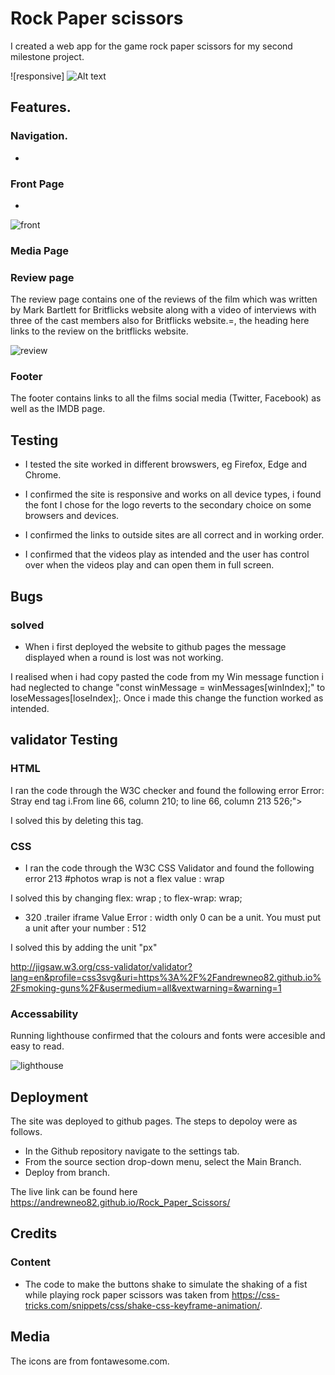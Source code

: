 # Rock Paper scissors

I created a web app for the game rock paper scissors for my second milestone project.

![responsive] ![Alt text](responsive.jpg)

## Features.

### Navigation.

* 

### Front Page

* 

![front](https://user-images.githubusercontent.com/90483176/230976497-e7a686c0-8b4f-4a4b-82b1-63cb0cafb11b.jpg)


### Media Page


### Review page

The review page contains one of the reviews of the film which was written by Mark Bartlett for Britflicks website along with a video of interviews with three of the cast members also for Britflicks website.=, the heading here links to the review on the britflicks website.

![review](https://user-images.githubusercontent.com/90483176/230976665-cc7dd213-f5ab-49f9-b1c1-3f0b5c8b356f.jpg)


### Footer

The footer contains links to all the films social media (Twitter, Facebook) as well as the IMDB page.

## Testing

* I tested the site worked in different browswers, eg Firefox, Edge and Chrome.

* I confirmed the site is responsive and works on all device types, i found the font I chose for the logo reverts to the secondary choice on some browsers and devices.

* I confirmed the links to outside sites are all correct and in working order.
* I confirmed that the videos play as intended and the user has control over when the videos play and can open them in full screen.

## Bugs

### solved

* When i first deployed the website to github pages the message displayed when a round is lost was not working. 

I realised when i had copy pasted the code from my Win message function i had neglected to change "const winMessage = winMessages[winIndex];" to loseMessages[loseIndex];. Once i made this change the function worked as intended.



## validator Testing

### HTML

I ran the code through the W3C checker and found the following error Error: Stray end tag i.From line 66, column 210; to line 66, column 213 526;"></i></i></a>

I solved this by deleting this tag.

### CSS

* I ran the code through the W3C CSS Validator and found the following error 213	#photos	wrap is not a flex value : wrap

I solved this by changing  flex: wrap ; to flex-wrap: wrap;

* 320	.trailer iframe	Value Error : width only 0 can be a unit. You must put a unit after your number : 512

I solved this by adding the unit "px" 

http://jigsaw.w3.org/css-validator/validator?lang=en&profile=css3svg&uri=https%3A%2F%2Fandrewneo82.github.io%2Fsmoking-guns%2F&usermedium=all&vextwarning=&warning=1





### Accessability

Running lighthouse confirmed that the colours and fonts were accesible and easy to read.

![lighthouse](https://user-images.githubusercontent.com/90483176/230979099-94499596-9d77-488c-9017-8c5bad418156.jpg)

## Deployment
The site was deployed to github pages. The steps to depoloy were as follows.


* In the Github repository navigate to the settings tab.
* From the source section drop-down menu, select the Main Branch.
* Deploy from branch.


The live link can be found here https://andrewneo82.github.io/Rock_Paper_Scissors/

## Credits   

### Content

* The code to make the buttons shake to simulate the shaking of a fist while playing rock paper scissors was taken from https://css-tricks.com/snippets/css/shake-css-keyframe-animation/.

## Media

The icons are from fontawesome.com.


